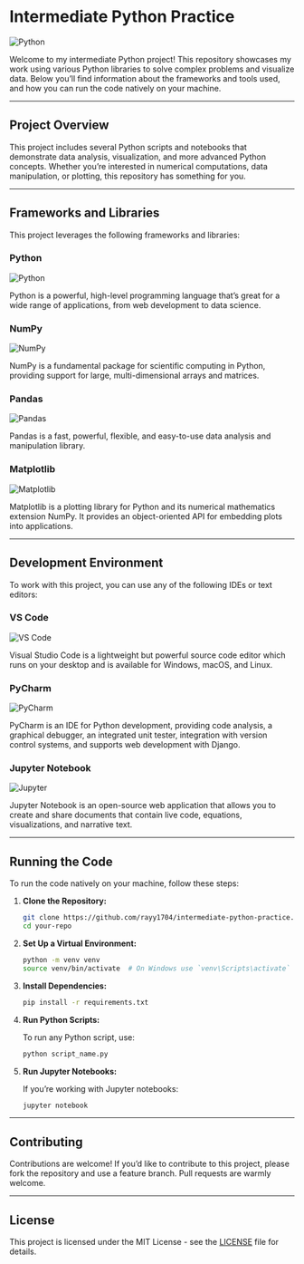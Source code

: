 # Intermediate Python Practice
![Python](https://img.shields.io/badge/Python-3.x-3776AB?logo=python&logoColor=white)

Welcome to my intermediate Python project! This repository showcases my work using various Python libraries to solve complex problems and visualize data. Below you’ll find information about the frameworks and tools used, and how you can run the code natively on your machine.

---

## Project Overview

This project includes several Python scripts and notebooks that demonstrate data analysis, visualization, and more advanced Python concepts. Whether you’re interested in numerical computations, data manipulation, or plotting, this repository has something for you.

---

## Frameworks and Libraries

This project leverages the following frameworks and libraries:

### Python

![Python](https://img.shields.io/badge/Python-3.x-3776AB?logo=python&logoColor=white)

Python is a powerful, high-level programming language that’s great for a wide range of applications, from web development to data science.

### NumPy

![NumPy](https://img.shields.io/badge/NumPy-013243?logo=numpy&logoColor=white)

NumPy is a fundamental package for scientific computing in Python, providing support for large, multi-dimensional arrays and matrices.

### Pandas

![Pandas](https://img.shields.io/badge/Pandas-150458?logo=pandas&logoColor=white)

Pandas is a fast, powerful, flexible, and easy-to-use data analysis and manipulation library.

### Matplotlib

![Matplotlib](https://img.shields.io/badge/Matplotlib-11557C?logo=matplotlib&logoColor=white)

Matplotlib is a plotting library for Python and its numerical mathematics extension NumPy. It provides an object-oriented API for embedding plots into applications.

---

## Development Environment

To work with this project, you can use any of the following IDEs or text editors:

### VS Code

![VS Code](https://img.shields.io/badge/VS%20Code-007ACC?logo=visual-studio-code&logoColor=white)

Visual Studio Code is a lightweight but powerful source code editor which runs on your desktop and is available for Windows, macOS, and Linux.

### PyCharm

![PyCharm](https://img.shields.io/badge/PyCharm-000000?logo=pycharm&logoColor=white)

PyCharm is an IDE for Python development, providing code analysis, a graphical debugger, an integrated unit tester, integration with version control systems, and supports web development with Django.

### Jupyter Notebook

![Jupyter](https://img.shields.io/badge/Jupyter-F37626?logo=jupyter&logoColor=white)

Jupyter Notebook is an open-source web application that allows you to create and share documents that contain live code, equations, visualizations, and narrative text.

---

## Running the Code

To run the code natively on your machine, follow these steps:

1. **Clone the Repository:**

    ```bash
    git clone https://github.com/rayy1704/intermediate-python-practice.git
    cd your-repo
    ```

2. **Set Up a Virtual Environment:**

    ```bash
    python -m venv venv
    source venv/bin/activate  # On Windows use `venv\Scripts\activate`
    ```

3. **Install Dependencies:**

    ```bash
    pip install -r requirements.txt
    ```

4. **Run Python Scripts:**

    To run any Python script, use:

    ```bash
    python script_name.py
    ```

5. **Run Jupyter Notebooks:**

    If you’re working with Jupyter notebooks:

    ```bash
    jupyter notebook
    ```

---

## Contributing

Contributions are welcome! If you’d like to contribute to this project, please fork the repository and use a feature branch. Pull requests are warmly welcome.

---

## License

This project is licensed under the MIT License - see the [LICENSE](LICENSE) file for details.
